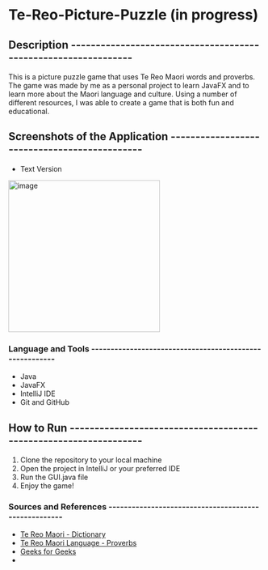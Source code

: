 # Te-Reo-Picture-Puzzle (in progress)

## Description ---------------------------------------------------------------
This is a picture puzzle game that uses Te Reo Maori words and proverbs. The game was 
made by me as a personal project to learn JavaFX and to learn more about the Maori language and culture.
Using a number of different resources, I was able to create a game that is both fun and educational.

## Screenshots of the Application ---------------------------------------------

- Text Version 
<img width="300" alt="image" src="https://github.com/neerajpatel1234/Te-Reo-Picture-Puzzle/assets/114114241/e9cd76bc-7ea8-4539-9603-8f398527847f">


### Language and Tools --------------------------------------------------------
* Java
* JavaFX
* IntelliJ IDE
* Git and GitHub

## How to Run -----------------------------------------------------------------
1. Clone the repository to your local machine
2. Open the project in IntelliJ or your preferred IDE
3. Run the GUI.java file
4. Enjoy the game!


### Sources and References -----------------------------------------------------
* [Te Reo Maori - Dictionary](https://www.maoridictionary.co.nz/)
* [Te Reo Maori Language - Proverbs](https://www.maorilanguage.net/maori-proverbs)
* [Geeks for Geeks](https://www.geeksforgeeks.org/memory-game-in-java/)
* 
